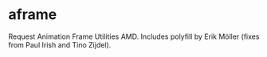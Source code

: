# aframe
Request Animation Frame Utilities AMD. Includes polyfill by Erik Möller (fixes from Paul Irish and Tino Zijdel).
